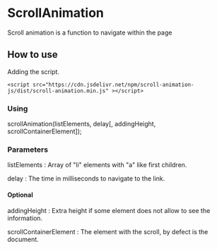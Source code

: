 # ScrollAnimation

Scroll animation is a function to navigate within the page

## How to use

Adding the script.

```
<script src="https://cdn.jsdelivr.net/npm/scroll-animation-js/dist/scroll-animation.min.js" ></script>
```

### Using

scrollAnimation(listElements, delay[, addingHeight, scrollContainerElement]);

### Parameters

listElements : Array of "li" elements with "a" like first children.

delay : The time in milliseconds to navigate to the link.

#### Optional

addingHeight : Extra height if some element does not allow to see the information.

scrollContainerElement : The element with the scroll, by defect is the document.
